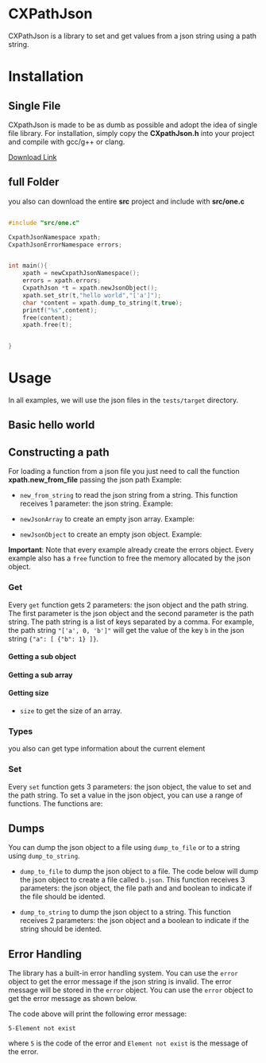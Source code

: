 # CXPathJson
CXPathJson is a library to set and get values from a json string using a path string.

# Installation 

## Single File
CXpathJson is made to be as dumb as possible and adopt the idea of single file library.
For installation, simply copy the **CXpathJson.h** into your project and compile with gcc/g++ or clang. 

[Download Link](https://github.com/OUIsolutions/cxpathjson/releases/download/v0.1/CxpathJson.h)

## full Folder 
you also can download the entire **src** project and include with **src/one.c** 

```c

#include "src/one.c"

CxpathJsonNamespace xpath;
CxpathJsonErrorNamespace errors;


int main(){
    xpath = newCxpathJsonNamespace();
    errors = xpath.errors;
    CxpathJson *t = xpath.newJsonObject();
    xpath.set_str(t,"hello world","['a']");
    char *content = xpath.dump_to_string(t,true);
    printf("%s",content);
    free(content);
    xpath.free(t);


}
```

# Usage
In all examples, we will use the json files in the `tests/target` directory.

##  Basic hello world
<!--codeof:exemples/extra/hello_world.c -->


## Constructing a path
For loading a function from a json file  you just need to call the function
**xpath.new_from_file**  passing the json path
Example:
<!--codeof:exemples/constructors/construct_json_object_from_file.c -->


- `new_from_string` to read the json string from a string. This function receives 1 parameter: the json string.
Example:
<!--codeof:exemples/constructors/construct_json_object_from_string.c -->

- `newJsonArray` to create an empty json array.
Example:
<!--codeof:exemples/constructors/construct_json_object_array.c -->

- `newJsonObject` to create an empty json object.
Example:
<!--codeof:exemples/constructors/construct_json_object_object.c -->

**Important**: Note that every example already create the errors object. Every example also has a `free` function to free the memory allocated by the json object.

### Get
Every `get` function gets 2 parameters: the json object and the path string. The first
parameter is the json object and the second parameter is the path string. The path string is a list of keys separated by a comma. For example, the path string `"['a', 0, 'b']"` will get the value of the key `b` in the json string `{"a": [ {"b": 1} ]}`.

<!--codeof:exemples/get/get_all.c -->

#### Getting a sub object
<!--codeof:exemples/get/get_object.c -->

#### Getting a sub array
<!--codeof:exemples/get/get_array.c -->

#### Getting size 
- `size` to get the size of an array.
<!--codeof:exemples/get/get_size.c -->

### Types 
you also can get type information about the current element 
<!--codeof:exemples/extra/retriving_type.c -->




### Set
Every `set` function gets 3 parameters: the json object, the value to set and the path string.
To set a value in the json object, you can use a range of functions. The functions are:

<!--codeof:exemples/set/set_all.c -->


## Dumps
You can dump the json object to a file using `dump_to_file` or to a string using `dump_to_string`.

- `dump_to_file` to dump the json object to a file. The code below will dump the json object to create a file called `b.json`. This function receives 3 parameters: the json object, the file path and and boolean to indicate if the file should be idented.
<!--codeof:exemples/dumps/dump_to_file.c -->

- `dump_to_string` to dump the json object to a string. This function receives 2 parameters: the json object and a boolean to indicate if the string should be idented.
<!--codeof:exemples/dumps/dump_to_string.c -->


## Error Handling
The library has a built-in error handling system. You can use the `error` object to get the error message if the json string is invalid. The error message will be stored in the `error` object. You can use the `error` object to get the error message as shown below.
<!--codeof:exemples/errors/raise_element_not_exists.c -->

The code above will print the following error message:
```
5-Element not exist
```
where `5` is the code of the error and `Element not exist` is the message of the error.





